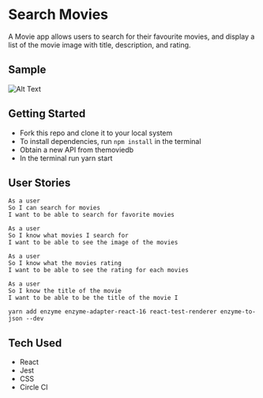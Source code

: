 
# Search Movies 

A Movie app allows users to search for their favourite movies, and display a list of the movie image with title, description, and rating.

## Sample

![Alt Text](https://media.giphy.com/media/SSbole80F2qkPeCqZy/giphy.gif)

## Getting Started


- Fork this repo and clone it to your local system
- To install dependencies, run ```npm install``` in the terminal
- Obtain a new API from themoviedb
- In the terminal run yarn start

## User Stories

```
As a user
So I can search for movies
I want to be able to search for favorite movies
```

```
As a user
So I know what movies I search for
I want to be able to see the image of the movies
```

```
As a user
So I know what the movies rating
I want to be able to see the rating for each movies
```

```
As a user
So I know the title of the movie
I want to be able to be the title of the movie I 
```


```
yarn add enzyme enzyme-adapter-react-16 react-test-renderer enzyme-to-json --dev
```


## Tech Used

- React
- Jest
- CSS
- Circle CI

